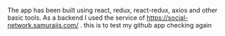 The app has been built using react, redux, react-redux, axios and other basic tools. 
As a backend I used the service of https://social-network.samuraijs.com/ .
this is to test my github app
checking again
